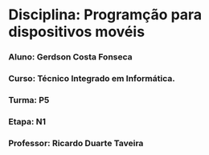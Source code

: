 # Disciplina: Programção para dispositivos movéis

### Aluno: Gerdson Costa Fonseca
### Curso: Técnico Integrado em Informática.
### Turma: P5
### Etapa: N1
### Professor: Ricardo Duarte Taveira
